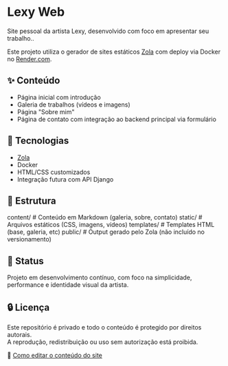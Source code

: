 # Lexy Web

Site pessoal da artista Lexy, desenvolvido com foco em apresentar seu trabalho..

Este projeto utiliza o gerador de sites estáticos [Zola](https://www.getzola.org/) com deploy via Docker no [Render.com](https://render.com).

## ✨ Conteúdo

- Página inicial com introdução
- Galeria de trabalhos (vídeos e imagens)
- Página "Sobre mim"
- Página de contato com integração ao backend principal via formulário

## 🧱 Tecnologias

- [Zola](https://www.getzola.org/)
- Docker
- HTML/CSS customizados
- Integração futura com API Django

## 📁 Estrutura

content/ # Conteúdo em Markdown (galeria, sobre, contato)
static/ # Arquivos estáticos (CSS, imagens, vídeos)
templates/ # Templates HTML (base, galeria, etc)
public/ # Output gerado pelo Zola (não incluído no versionamento)

## 🚧 Status

Projeto em desenvolvimento contínuo, com foco na simplicidade, performance e identidade visual da artista.

## 🔒 Licença

Este repositório é privado e todo o conteúdo é protegido por direitos autorais.  
A reprodução, redistribuição ou uso sem autorização está proibida.

📘 [Como editar o conteúdo do site](docs/como-editar.md)
